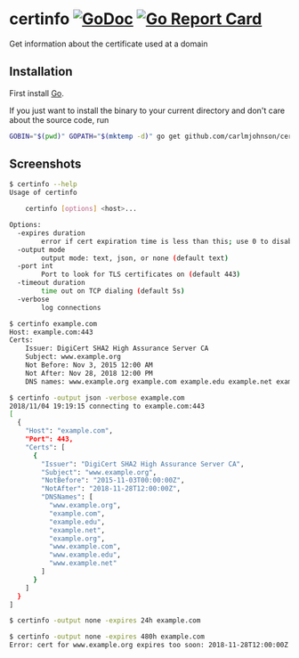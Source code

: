 # certinfo [![GoDoc](https://godoc.org/github.com/carlmjohnson/certinfo?status.svg)](https://godoc.org/github.com/carlmjohnson/certinfo) [![Go Report Card](https://goreportcard.com/badge/github.com/carlmjohnson/certinfo)](https://goreportcard.com/report/github.com/carlmjohnson/certinfo)

Get information about the certificate used at a domain

## Installation

First install [Go](http://golang.org).

If you just want to install the binary to your current directory and don't care about the source code, run

```bash
GOBIN="$(pwd)" GOPATH="$(mktemp -d)" go get github.com/carlmjohnson/certinfo
```

## Screenshots

```bash
$ certinfo --help
Usage of certinfo

    certinfo [options] <host>...

Options:
  -expires duration
        error if cert expiration time is less than this; use 0 to disable (default 168h0m0s)
  -output mode
        output mode: text, json, or none (default text)
  -port int
        Port to look for TLS certificates on (default 443)
  -timeout duration
        time out on TCP dialing (default 5s)
  -verbose
        log connections

$ certinfo example.com
Host: example.com:443
Certs:
    Issuer: DigiCert SHA2 High Assurance Server CA
    Subject: www.example.org
    Not Before: Nov 3, 2015 12:00 AM
    Not After: Nov 28, 2018 12:00 PM
    DNS names: www.example.org example.com example.edu example.net example.org www.example.com www.example.edu www.example.net

$ certinfo -output json -verbose example.com
2018/11/04 19:19:15 connecting to example.com:443
[
  {
    "Host": "example.com",
    "Port": 443,
    "Certs": [
      {
        "Issuer": "DigiCert SHA2 High Assurance Server CA",
        "Subject": "www.example.org",
        "NotBefore": "2015-11-03T00:00:00Z",
        "NotAfter": "2018-11-28T12:00:00Z",
        "DNSNames": [
          "www.example.org",
          "example.com",
          "example.edu",
          "example.net",
          "example.org",
          "www.example.com",
          "www.example.edu",
          "www.example.net"
        ]
      }
    ]
  }
]

$ certinfo -output none -expires 24h example.com

$ certinfo -output none -expires 480h example.com
Error: cert for www.example.org expires too soon: 2018-11-28T12:00:00Z less than 480h0m0s away

```
